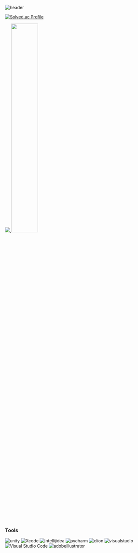 ![header](https://capsule-render.vercel.app/api?type=waving&color=gradient&height=120&animation=fadeIn&section=footer&text=💻📝✏️&fontAlign=70)

[![Solved.ac Profile](http://mazassumnida.wtf/api/v2/generate_badge?boj=wonjongwoo01)](https://solved.ac/rlatngus1691/wonjongwoo01)

<a href="s">
  <img src="https://github-readme-stats.vercel.app/api/top-langs/?username=Jongwoo0101&exclude_repo=dkssud8150.github.io&layout=compact&theme=Light" />
</a>
<a href="s">
  <img src="https://github-readme-stats.vercel.app/api?username=Jongwoo0101&theme=Lightt&show_icons=true" width="42%" />
</a>

### Tools
![unity](https://img.shields.io/badge/unity-FFFFFF.svg?&style=for-the-badge&logo=unity&logoColor=white)
![Xcode](https://img.shields.io/badge/Xcode-147EFB.svg?&style=for-the-badge&logo=Xcode&logoColor=white)
![intellijidea](https://img.shields.io/badge/intellijidea-000000.svg?&style=for-the-badge&logo=intellijidea&logoColor=white)
![pycharm](https://img.shields.io/badge/pycharm-000000.svg?&style=for-the-badge&logo=pycharm&logoColor=white)
![clion](https://img.shields.io/badge/clion-000000.svg?&style=for-the-badge&logo=clion&logoColor=white)
![visualstudio](https://img.shields.io/badge/visualstudio-5C2D91.svg?&style=for-the-badge&logo=visualstudio&logoColor=white)
![Visual Studio Code](https://img.shields.io/badge/Visual%20Studio%20Code-007ACC.svg?&style=for-the-badge&logo=Visual%20Studio%20Code&logoColor=white)
![adobeillustrator](https://img.shields.io/badge/adobeillustrator-FF9A00.svg?&style=for-the-badge&logo=adobeillustrator&logoColor=white)
